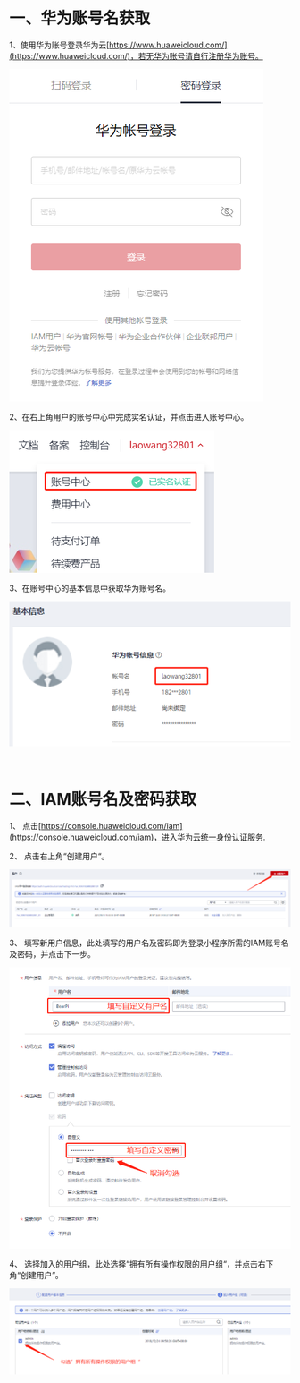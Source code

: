 
# 一、华为账号名获取

1、使用华为账号登录华为云[https://www.huaweicloud.com/](https://www.huaweicloud.com/)，若无华为账号请自行注册华为账号。

![](figures/登录华为云.png) 

2、在右上角用户的账号中心中完成实名认证，并点击进入账号中心。

![](figures/完成实名认证.png)

3、在账号中心的基本信息中获取华为账号名。

 ![](figures/获取华为账号名.png)

 
# 二、IAM账号名及密码获取
1、	点击[https://console.huaweicloud.com/iam](https://console.huaweicloud.com/iam)，进入华为云统一身份认证服务.

2、	点击右上角“创建用户“。

![](figures/创建用户.png) 

3、	填写新用户信息，此处填写的用户名及密码即为登录小程序所需的IAM账号名及密码，并点击下一步。

![](figures/填写用户信息.png)

4、	选择加入的用户组，此处选择“拥有所有操作权限的用户组“，并点击右下角“创建用户”。

![](figures/设置用户权限.png)


